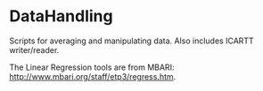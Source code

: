 # DataHandling
Scripts for averaging and manipulating data. Also includes ICARTT writer/reader.

The Linear Regression tools are from MBARI: http://www.mbari.org/staff/etp3/regress.htm.
